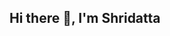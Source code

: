 ## Hi there 👋, I'm Shridatta

<!--
**ShridattaP20/ShridattaP20** is a ✨ _special_ ✨ repository because its `README.md` (this file) appears on your GitHub profile.

Here are some ideas to get you started:

- 🌱 I’m currently learning Power BI,SQL,Python and Excel
- 📫 How to reach me shridatta.patil@gmail.com
- ⚡ Fun fact A Chemical Engineer Turned into IT Professional
-->
